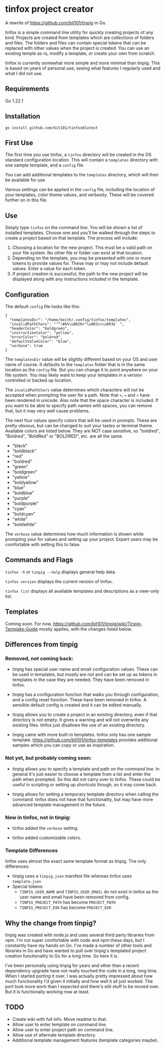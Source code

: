 # tinfox project creator

A rewrite of https://github.com/bit101/tinpig in Go.

tinfox is a simple command line utility for quickly creating projects of any kind. Projects are created from templates which are collections of folders and files. The folders and files can contain special tokens that can be replaced with other values when the project is created. You can use an existing temple as-is, modify a template, or create your own from scratch.

tinfox is currently somewhat more simple and more minimal than tinpig. This is based on years of personal use, seeing what features I regularly used and what I did not use.

## Requirements

Go 1.22.1

## Installation

```
go install github.com/bit101/tinfox@latest
```

## First Use

The first time you use tinfox, a `tinfox` directory will be created in the OS standard configuration location. This will contain a `templates` directory with one sample template, and a `config` file.

You can add additional templates to the `templates` directory, which will then be available for use.

Various settings can be applied in the `config` file, including the location of your templates, color theme values, and verbosity. These will be covered further on in this file.

## Use

Simply type `tinfox` on the command line. You will be shown a list of installed templates. Choose one and you'll be walked through the steps to create a project based on that template. The process will include:

1. Choosing a location for the new project. This must be a valid path on your file system. No other file or folder can exist at that location.
2. Depending on the template, you may be presented with one or more tokens to provide values for. These may or may not include default values. Enter a value for each token.
3. If project creation is successful, the path to the new project will be displayed along with any instructions included in the template.

## Configuration

The default `config` file looks like this:

```
{
  "templatesDir": "/home/keith/.config/tinfox/templates",
  "invalidPathChars": "‘“!#$%\u0026+^\u003c=\u003e` ",
  "headerColor": "boldgreen",
  "instructionColor": "yellow",
  "errorColor": "boldred",
  "defaultValueColor": "blue",
  "verbose": true
}
```

The `templatesDir` value will be slightly different based on your OS and user name of course. It defaults to the `templates` folder that is in the same location as the `config` file. But you can change it to point anywhere on your file system. You may likely want to keep your templates in a version controlled or backed up location.

The `invalidPathChars` value determines which characters will not be accepted when prompting the user for a path. Note that `<`, `=` and `>` have been rendered in unicode. Also note that the space character is included. If you want to be able to specify path names with spaces, you can remove that, but it may very well cause problems. 

The next four values specify colors that will be used in prompts. These are pretty obvious, but can be changed to suit your tastes or terminal theme. Available colors are listed below. They are NOT case sensitive, so "boldred", "Boldred", "BoldRed" or "BOLDRED", etc. are all the same.

- "black"
- "boldblack"
- "red"
- "boldred"
- "green"
- "boldgreen"
- "yellow"
- "boldyellow"
- "blue"
- "boldblue"
- "purple"
- "boldpurple"
- "cyan"
- "boldcyan"
- "white"
- "boldwhite"

The `verbose` value determines how much information is shown while prompting your for values and setting up your project. Expert users may be comfortable with setting this to false.

## Commands and Flags

`tinfox -h` or `tinpig --help` displays general help data.

`tinfox version` displays the current version of tinfox.

`tinfox list` displays all available templates and descriptions as a view-only list.

## Templates

Coming soon. For now, https://github.com/bit101/tinpig/wiki/Tinpig-Template-Guide mostly applies, with the changes listed below.


## Differences from tinpig

### Removed, not coming back: 

- tinpig has special user name and email configuration values. These can be used in templates, but mostly are not and can be set up as tokens in templates in the case they are needed. They have been removed in tinfox.

- tinpig has a configuration function that walks you through configuration, and a config reset function. These have been removed in tinfox. A sensible default config is created and it can be edited manually. 

- tinpig allows you to create a project in an existing directory, even if that directory is not empty. It gives a warning and will not overwrite any existing files. tinfox just disallows the use of an existing directory.

- tinpig came with more built-in templates. tinfox only has one sample template. https://github.com/bit101/tinfox-templates provides additional samples which you can copy or use as inspiration.

### Not yet, but probably coming soon:

- tinpig allows you to specify a template and path on the command line. In general it's just easier to choose a template from a list and enter the path when prompted. So this did not carry over to tinfox. These could be useful in scripting or setting up shortcuts though, so it may come back.

- tinpig allows for setting a temporary template directory when calling the command. tinfox does not have that functionality, but may have more advanced template management in the future.


### New in tinfox, not in tinpig:

- tinfox added the `verbose` setting.

- tinfox added customizable colors.

### Template Differences

tinfox uses almost the exact same template format as tinpig. The only differences:

- tinpig uses a `tinpig.json` manifest file whereas tinfox uses `template.json`
- Special tokens:
    - `TINPIG_USER_NAME` and `TINPIG_USER_EMAIL` do not exist in tinfox as the user name and email have been removed from config.
    - `TINPIG_PROJECT_PATH` has become `PROJECT_PATH`
    - `TINPIG_PROJECT_DIR` has become `PROJECT_DIR`

## Why the change from tinpig?

tinpig was created with node.js and uses several third party libraries from npm. I'm not super comfortable with node and npm these days, but I constantly have my hands on Go. I've made a number of other tools and libraries in Go and have wanted to pull over tinpig's templated project creation functionality to Go for a long time. So here it is.

I've been personally using tinpig for years and other than a recent dependency upgrade have not really touched the code in a long, long time. When I started porting it over, I was actually pretty impressed about how much functionality I'd given it initially and how well it all just worked. The port took more work than I expected and there's still stuff to be moved over. But it is functionally working now at least.

## TODO
- Create wiki with full info. Move readme to that.
- Allow user to enter template on command line.
- Allow user to enter project path on command line.
- Allow use of alternate template directory.
- Additional template management features (template categories maybe).
